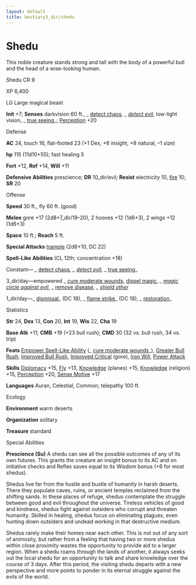 ```yaml
---
layout: default
title: bestiary3_dir/shedu
---
```

# Shedu

This noble creature stands strong and tall with the body of a powerful bull and the head of a wise-looking human.

Shedu CR 9

XP 6,400

LG Large magical beast

**Init** +7; **Senses** darkvision 60 ft., _ [detect chaos](../spells_dir/detectChaos#_detect-chaos)_, _ [detect evil](../spells_dir/detectEvil#_detect-evil)_, low-light vision, _ [true seeing](../spells_dir/trueSeeing#_true-seeing)_; [Perception](../skills_dir/perception#_perception) +20

Defense

**AC** 24, touch 16, flat-footed 23 (+1 Dex, +6 insight, +8 natural, –1 size)

**hp** 115 (11d10+55); fast healing 5

**Fort** +12, **Ref** +14, **Will** +11

**Defensive Abilities** prescience; **DR** 10_dir/evil; **Resist** electricity 10, [fire](../monsters_dir/creatureTypes#_fire-subtype) 10; **SR** 20

Offense

**Speed** 30 ft., fly 60 ft. (good)

**Melee** gore +17 (2d8+7_dir/19–20), 2 hooves +12 (1d6+3), 2 wings +12 (1d6+3)

**Space** 10 ft.; **Reach** 5 ft.

**Special Attacks** [trample](../monsters_dir/universalMonsterRules#_trample) (2d6+10, DC 22)

**Spell-Like Abilities** (CL 12th; concentration +18)

Constant— _ [detect chaos](../spells_dir/detectChaos#_detect-chaos)_, _ [detect evil](../spells_dir/detectEvil#_detect-evil)_, _ [true seeing](../spells_dir/trueSeeing#_true-seeing)_

3_dir/day—empowered _ [cure moderate wounds](../spells_dir/cureModerateWounds#_cure-moderate-wounds), [dispel magic](../spells_dir/dispelMagic#_dispel-magic)_, _ [magic circle against evil](../spells_dir/magicCircleAgainstEvil#_magic-circle-against-evil)_, _ [remove disease](../spells_dir/removeDisease#_remove-disease)_, _ [shield other](../spells_dir/shieldOther#_shield-other)_

1_dir/day—_ [dismissal](../spells_dir/dismissal#_dismissal)_ (DC 18), _ [flame strike](../spells_dir/flameStrike#_flame-strike)_ (DC 18), _ [restoration](../spells_dir/restoration#_restoration)_

Statistics

**Str** 24, **Dex** 13, **Con** 20, **Int** 19, **Wis** 22, **Cha** 19

**Base Atk** +11; **CMB** +19 (+23 bull rush); **CMD** 30 (32 vs. bull rush, 34 vs. trip)

**Feats** [Empower Spell-Like Ability](../monsters_dir/monsterFeats#_empower-spell-like-ability) (_ [cure moderate wounds](../spells_dir/cureModerateWounds#_cure-moderate-wounds)_), [Greater Bull Rush](../feats#_greater-bull-rush), [Improved Bull Rush](../feats#_improved-bull-rush), [Improved Critical](../feats#_improved-critical) (gore), [Iron Will](../feats#_iron-will), [Power Attack](../feats#_power-attack)

**Skills** [Diplomacy](../skills_dir/diplomacy#_diplomacy) +15, [Fly](../skills_dir/fly#_fly) +13, [Knowledge](../skills_dir/knowledge#_knowledge) (planes) +15, [Knowledge](../skills_dir/knowledge#_knowledge) (religion) +15, [Perception](../skills_dir/perception#_perception) +20, [Sense Motive](../skills_dir/senseMotive#_sense-motive) +17

**Languages** Auran, Celestial, Common; telepathy 100 ft.

Ecology

**Environment** warm deserts

**Organization** solitary

**Treasure** standard

Special Abilities

**Prescience (Su)** A shedu can see all the possible outcomes of any of its own futures. This grants the creature an insight bonus to its AC and on initiative checks and Reflex saves equal to its Wisdom bonus (+6 for most shedus).

Shedus live far from the hustle and bustle of humanity in harsh deserts. There they populate caves, ruins, or ancient temples reclaimed from the shifting sands. In these places of refuge, shedus contemplate the struggle between good and evil throughout the universe. Tireless vehicles of good and kindness, shedus fight against outsiders who corrupt and threaten humanity. Skilled in healing, shedus focus on eliminating plagues, even hunting down outsiders and undead working in that destructive medium.

Shedus rarely make their homes near each other. This is not out of any sort of animosity, but rather from a feeling that having two or more shedus within close proximity wastes the opportunity to provide aid to a larger region. When a shedu roams through the lands of another, it always seeks out the local shedu for an opportunity to talk and share knowledge over the course of 3 days. After this period, the visiting shedu departs with a new perspective and more points to ponder in its eternal struggle against the evils of the world.

